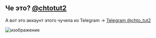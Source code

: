 ## Че это? [@chtotut2](https://github.com/chtotut2)

А вот это аккаунт этого чучела из Telegram -> [Telegram @chto_tut2](https://t.me/chto_tut2)

![изображение](https://github.com/chtotut2/chtotut2/assets/158461008/567e7024-011c-4fce-b74c-6a1838effe1c)
